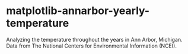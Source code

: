 # matplotlib-annarbor-yearly-temperature
Analyzing the temperature throughout the years in Ann Arbor, Michigan. Data from The National Centers for Environmental Information (NCEI).
